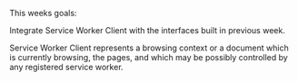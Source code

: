 
This weeks goals: 

Integrate Service Worker Client with the interfaces built in previous week.

Service Worker Client represents a browsing context or a document which is currently browsing,
the pages, and which may be possibly controlled by any registered service worker.
